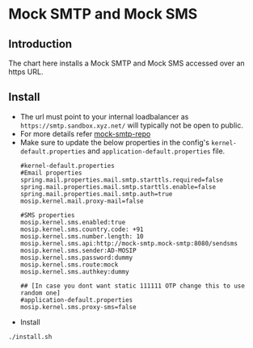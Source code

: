 # Mock SMTP and Mock SMS

## Introduction
The chart here installs a Mock SMTP and Mock SMS accessed over an https URL. 

## Install
* The url must point to your internal loadbalancer as `https://smtp.sandbox.xyz.net/` will typically not be open to public.
* For more details refer [mock-smtp-repo](https://github.com/mosip/mock-smtp)
* Make sure to update the below properties in the config's `kernel-default.properties` and `application-default.properties` file.
  ```
  #kernel-default.properties
  #Email properties
  spring.mail.properties.mail.smtp.starttls.required=false
  spring.mail.properties.mail.smtp.starttls.enable=false
  spring.mail.properties.mail.smtp.auth=true
  mosip.kernel.mail.proxy-mail=false

  #SMS properties
  mosip.kernel.sms.enabled:true
  mosip.kernel.sms.country.code: +91
  mosip.kernel.sms.number.length: 10
  mosip.kernel.sms.api:http://mock-smtp.mock-smtp:8080/sendsms
  mosip.kernel.sms.sender:AD-MOSIP
  mosip.kernel.sms.password:dummy
  mosip.kernel.sms.route:mock
  mosip.kernel.sms.authkey:dummy
  
  ## [In case you dont want static 111111 OTP change this to use random one]
  #application-default.properties
  mosip.kernel.sms.proxy-sms=false
  
  ```
* Install
```sh
./install.sh
```